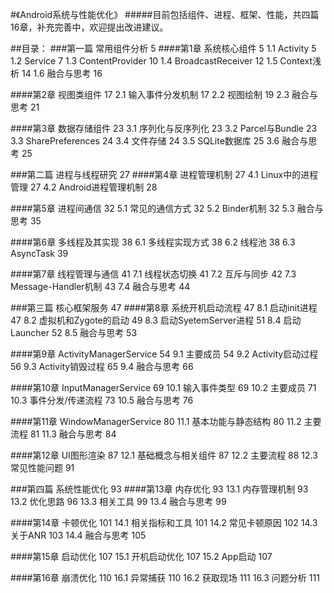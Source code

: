 
#《Android系统与性能优化》
#####目前包括组件、进程、框架、性能，共四篇16章，补充完善中，欢迎提出改进建议。

##目录：
###第一篇 常用组件分析	5
####第1章 系统核心组件	5
1.1 Activity	5
1.2 Service	7
1.3 ContentProvider	10
1.4 BroadcastReceiver	12
1.5 Context浅析	14
1.6 融合与思考	16

####第2章 视图类组件	17
2.1 输入事件分发机制	17
2.2 视图绘制	19
2.3 融合与思考	21

####第3章 数据存储组件	23
3.1 序列化与反序列化	23
3.2 Parcel与Bundle	23
3.3 SharePreferences	24
3.4 文件存储	24
3.5 SQLite数据库	25
3.6 融合与思考	25

###第二篇 进程与线程研究	27
####第4章 进程管理机制	27
4.1 Linux中的进程管理	27
4.2 Android进程管理机制	28

####第5章 进程间通信	32
5.1 常见的通信方式	32
5.2 Binder机制	32
5.3 融合与思考	35

####第6章 多线程及其实现	38
6.1 多线程实现方式	38
6.2 线程池	38
6.3 AsyncTask	39

####第7章 线程管理与通信	41
7.1 线程状态切换	41
7.2 互斥与同步	42
7.3 Message-Handler机制	43
7.4 融合与思考	44

###第三篇 核心框架服务	47
####第8章 系统开机启动流程	47
8.1 启动init进程	47
8.2 虚拟机和Zygote的启动	49
8.3 启动SyetemServer进程	51
8.4 启动Launcher	52
8.5 融合与思考	53

####第9章 ActivityManagerService	54
9.1 主要成员	54
9.2 Activity启动过程	56
9.3 Activity销毁过程	65
9.4 融合与思考	66

####第10章 InputManagerService	69
10.1 输入事件类型	69
10.2 主要成员	71
10.3 事件分发/传递流程	73
10.5 融合与思考	76

####第11章 WindowManagerService	80
11.1 基本功能与静态结构	80
11.2 主要流程	81
11.3 融合与思考	84

####第12章 UI图形渲染	87
12.1 基础概念与相关组件	87
12.2 主要流程	88
12.3 常见性能问题	91

###第四篇 系统性能优化	93
####第13章 内存优化	93
13.1 内存管理机制	93
13.2 优化思路	96
13.3 相关工具	99
13.4 融合与思考	99

####第14章 卡顿优化	101
14.1 相关指标和工具	101
14.2 常见卡顿原因	102
14.3 关于ANR	103
14.4 融合与思考	105

####第15章 启动优化	107
15.1 开机启动优化	107
15.2 App启动	107

####第16章 崩溃优化	110
16.1 异常捕获	110
16.2 获取现场	111
16.3 问题分析	111

